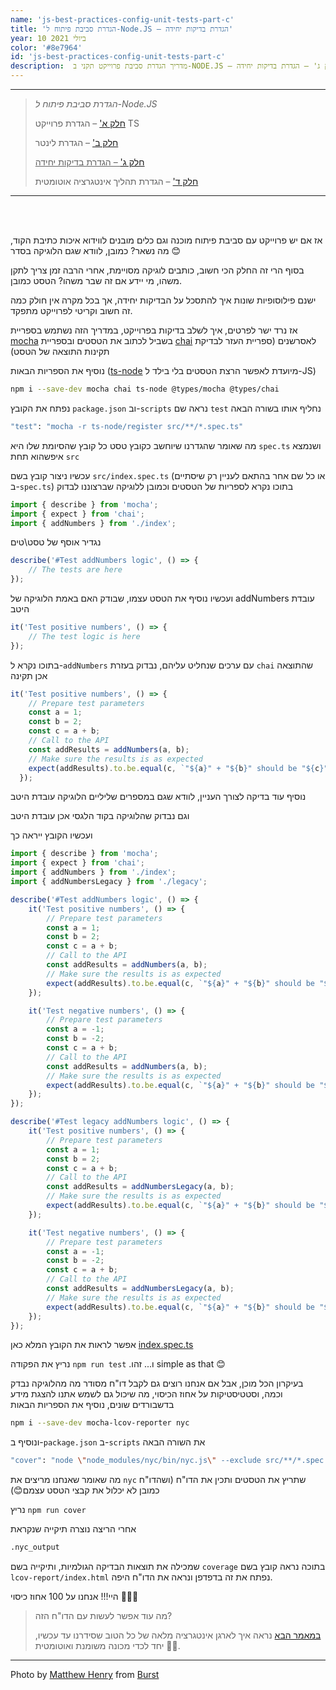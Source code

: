 ```yaml
---
name: 'js-best-practices-config-unit-tests-part-c'
title: 'הגדרת סביבת פיתוח ל-Node.JS – הגדרת בדיקות יחידה'
year: 10 ביולי 2021
color: '#8e7964'
id: 'js-best-practices-config-unit-tests-part-c'
description:  מדריך הגדרת סביבת פרוייקט תקני ב-NODE.JS – חלק ג' – הגדרת בדיקות יחידה
---
```


----
> *הגדרת סביבת פיתוח ל-Node.JS*
>
> [חלק א'](/blog/js-best-practices-config-ts-part-a) – הגדרת פרוייקט TS
>
> [חלק ב'](/blog/js-best-practices-config-linter-part-b) – הגדרת לינטר
>
> <ins>[חלק ג'](/blog/js-best-practices-config-unit-tests-part-c) – הגדרת בדיקות יחידה</ins>
>
> [חלק ד'](/blog/js-best-practices-config-ci-part-d) – הגדרת תהליך אינטגרציה אוטומטית
----

<br>
<br>

אז אם יש פרוייקט עם סביבת פיתוח מוכנה
וגם כלים מובנים לווידוא איכות כתיבת הקוד, 
מה נשאר? כמובן, לוודא שגם הלוגיקה בסדר 😊  

בסוף הרי זה החלק הכי חשוב, 
כותבים לוגיקה מסויימת, אחרי הרבה זמן צריך לתקן משהו, 
מי יידע אם זה שבר משהו? הטסט כמובן.

ישנם פילוסופיות שונות איך להתסכל על הבדיקות יחידה, 
אך בכל מקרה אין חולק כמה זה חשוב וקריטי לפרוייקט מתפקד.

אז נרד ישר לפרטים, 
איך לשלב בדיקות בפרוייקט, במדריך הזה נשתמש בספריית 
[mocha](https://mochajs.org/)
 בשביל לכתוב את הטסטים ובספריית 
[chai](https://www.chaijs.com/)
לאסרשנים (ספריית העזר לבדיקת תקינות התוצאה של הטסט)

 נוסיף את הספריות הבאות
([ts-node](https://typestrong.org/ts-node/) מיועדת לאפשר הרצת הטסטים בלי בילד ל-JS)

```bash
npm i --save-dev mocha chai ts-node @types/mocha @types/chai
```

נפתח את הקובץ `package.json` וב-`scripts` נראה שם `test` נחליף אותו בשורה הבאה
```bash
"test": "mocha -r ts-node/register src/**/*.spec.ts"
```
מה שאומר שהגדרנו שיוחשב כקובץ טסט כל קובץ שהסיומת שלו היא `spec.ts`  ושנמצא איפשהוא תחת `src`


עכשיו ניצור קובץ בשם `src/index.spec.ts` (או כל שם אחר בהתאם לעניין רק שיסתיים ב-`spec.ts`)
בתוכו נקרא לספריות של הטסטים וכמובן ללוגיקה שברצוננו לבדוק
```ts
import { describe } from 'mocha';
import { expect } from 'chai';
import { addNumbers } from './index';
```

נגדיר אוסף של טסט\טים 
```ts
describe('#Test addNumbers logic', () => {
	// The tests are here
});
```
 
ועכשיו נוסיף את הטסט עצמו, שבודק האם באמת הלוגיקה של addNumbers עובדת היטב
```ts
it('Test positive numbers', () => {
	// The test logic is here
});
```

בתוכו נקרא ל-`addNumbers` עם ערכים שנחליט עליהם, נבדוק בעזרת `chai` 
שהתוצאה אכן תקינה
```ts
it('Test positive numbers', () => {
    // Prepare test parameters
    const a = 1;
    const b = 2;
    const c = a + b;
    // Call to the API
    const addResults = addNumbers(a, b);
    // Make sure the results is as expected
    expect(addResults).to.be.equal(c, `"${a}" + "${b}" should be "${c}" but "addNumbers" returns "${addResults}"`);
  });
```

נוסיף עוד בדיקה לצורך העניין, לוודא שגם במספרים שליליים הלוגיקה עובדת היטב

וגם נבדוק שהלוגיקה בקוד הלגסי אכן עובדת היטב

ועכשיו הקובץ ייראה כך
```ts
import { describe } from 'mocha';
import { expect } from 'chai';
import { addNumbers } from './index';
import { addNumbersLegacy } from './legacy';

describe('#Test addNumbers logic', () => {
	it('Test positive numbers', () => {
		// Prepare test parameters
		const a = 1;
		const b = 2;
		const c = a + b;
		// Call to the API
		const addResults = addNumbers(a, b);
		// Make sure the results is as expected
		expect(addResults).to.be.equal(c, `"${a}" + "${b}" should be "${c}" but "addNumbers" returns "${addResults}"`);
	});

	it('Test negative numbers', () => {
		// Prepare test parameters
		const a = -1;
		const b = -2;
		const c = a + b;
		// Call to the API
		const addResults = addNumbers(a, b);
		// Make sure the results is as expected
		expect(addResults).to.be.equal(c, `"${a}" + "${b}" should be "${c}" but "addNumbers" returns "${addResults}"`);
	});
});

describe('#Test legacy addNumbers logic', () => {
	it('Test positive numbers', () => {
		// Prepare test parameters
		const a = 1;
		const b = 2;
		const c = a + b;
		// Call to the API
		const addResults = addNumbersLegacy(a, b);
		// Make sure the results is as expected
		expect(addResults).to.be.equal(c, `"${a}" + "${b}" should be "${c}" but "addNumbers" returns "${addResults}"`);
	});

	it('Test negative numbers', () => {
		// Prepare test parameters
		const a = -1;
		const b = -2;
		const c = a + b;
		// Call to the API
		const addResults = addNumbersLegacy(a, b);
		// Make sure the results is as expected
		expect(addResults).to.be.equal(c, `"${a}" + "${b}" should be "${c}" but "addNumbers" returns "${addResults}"`);
	});
});
```
 אפשר לראות את הקובץ המלא כאן [index.spec.ts](https://github.com/haimkastner/js-project-best-practice/blob/main/src/index.spec.ts)

נריץ את הפקודה `npm run test` .ו... זהו simple as that 😊

בעיקרון הכל מוכן, 
אבל אם אנחנו רוצים גם לקבל דו"ח מסודר מה מהלוגיקה נבדק וכמה, 
וסטטיסטיקות על אחוז הכיסוי, 
מה שיכול גם לשמש אתנו להצגת מידע בדשבורדים שונים, נוסיף את הספריות הבאות
```bash
npm i --save-dev mocha-lcov-reporter nyc
```

ונוסיף ב-`package.json` ב-`scripts` את השורה הבאה
```bash
"cover": "node \"node_modules/nyc/bin/nyc.js\" --exclude src/**/*.spec.ts --reporter=lcov npm run test"
```

מה שאומר שאנחנו מריצים את `nyc` 
שתריץ את הטסטים ותכין את הדו"ח 
(ושהדו"ח כמובן לא יכלול את קבצי הטסט עצמם😊)

נריץ `npm run cover`

אחרי הריצה נוצרה תיקייה שנקראת 
```bash
.nyc_output
```
 שמכילה את תוצאות הבדיקה הגולמיות, ותיקייה בשם `coverage` 
 בתוכה נראה קובץ בשם `lcov-report/index.html`
 נפתח את זה בדפדפן ונראה את הדו"ח היפה.
 
היי!!! אנחנו על 100 אחוז כיסוי  🥇🥇🥇

<image-responsive imageURL="blog/js-best-practices-config-unit-tests-part-c/cover-report-1.PNG" />
<image-responsive imageURL="blog/js-best-practices-config-unit-tests-part-c/cover-report-2.PNG" />


> מה עוד אפשר לעשות עם הדו"ח הזה? 
>
> [במאמר הבא](/blog/js-best-practices-config-ci-part-d)
נראה איך לארגן אינטגרציה מלאה של כל הטוב שסידרנו עד עכשיו, יחד לכדי מכונה משומנת ואוטומטית 🐱‍🏍.

----

Photo by <a href="https://burst.shopify.com/@matthew_henry?utm_campaign=photo_credit&amp;utm_content=Browse+Free+HD+Images+of+Wide+Shot+Of+Compass+And+Waterfalls&amp;utm_medium=referral&amp;utm_source=credit">Matthew Henry</a> from <a href="https://burst.shopify.com/ocean?utm_campaign=photo_credit&amp;utm_content=Browse+Free+HD+Images+of+Wide+Shot+Of+Compass+And+Waterfalls&amp;utm_medium=referral&amp;utm_source=credit">Burst</a>